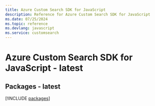 ```yaml
---
title: Azure Custom Search SDK for JavaScript
description: Reference for Azure Custom Search SDK for JavaScript
ms.date: 07/25/2024
ms.topic: reference
ms.devlang: javascript
ms.service: customsearch
---
```

# Azure Custom Search SDK for JavaScript - latest
## Packages - latest
[!INCLUDE [packages](custom-search-index.md)]